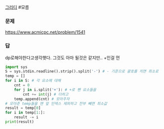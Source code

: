 [그리디](../theory/그리디.md)
#모름 
### 문제
https://www.acmicpc.net/problem/1541
### 답
dp로해야한다고생각햇다. 그것도 아마 될것은 같지만..
+인걸 먼
```python
import sys
S = sys.stdin.readline().strip().split('-') # - 기준으로 괄호를 치면 최소로 만들 수 있음
temp = []
for i in S: # 각 요소에 대해
    cnt = 0
    for j in i.split('+'): # +로 짼 요소들을
        cnt += int(j) # 더하고
    temp.append(cnt) # 모아주자
# 모아준 temp들을 맨 앞 인덱스 제외하고 전부 빼면 최소값
result = temp[0]
for i in temp[1:]:
    result -= i
print(result)
```